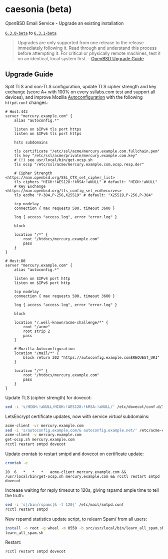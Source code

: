 # caesonia (beta)
*Open*BSD Email Service - Upgrade an existing installation

[`6.3.0-beta`](https://github.com/vedetta-com/caesonia/tree/v6.3.0-beta) to [`6.3.1-beta`](https://github.com/vedetta-com/caesonia/tree/v6.3.1-beta)

> Upgrades are only supported from one release to the release immediately following it. Read through and understand this process before attempting it. For critical or physically remote machines, test it on an identical, local system first. - [OpenBSD Upgrade Guide](http://www.openbsd.org/faq/index.html)

## Upgrade Guide

Split TLS and non-TLS configuration, update TLS cipher strength and key exchange (score A+ with 100% on every ssllabs.com test and support all devices), and improve Mozilla [Autoconfiguration](https://developer.mozilla.org/en-US/docs/Mozilla/Thunderbird/Autoconfiguration) with the following `httpd.conf` changes:
```console
# Host:443
server "mercury.example.com" {
	alias "autoconfig.*"

	listen on $IPv4 tls port https
	listen on $IPv6 tls port https

	hsts subdomains

	tls certificate "/etc/ssl/acme/mercury.example.com.fullchain.pem"
	tls key "/etc/ssl/acme/private/mercury.example.com.key"
	# (!) see usr/local/bin/get-ocsp.sh
	tls ocsp "/etc/ssl/acme/mercury.example.com.ocsp.resp.der"

	# Cipher Strength <https://man.openbsd.org/SSL_CTX_set_cipher_list>
	tls ciphers "HIGH:!AES128:!kRSA:!aNULL" # default: "HIGH:!aNULL"
	# Key Exchange <https://man.openbsd.org/tls_config_set_ecdhecurves>
	tls ecdhe "P-384,P-256,X25519" # default: "X25519,P-256,P-384"

	tcp nodelay
	connection { max requests 500, timeout 3600 }

	log { access "access.log", error "error.log" }

	block

	location "/*" {
		root "/htdocs/mercury.example.com"
		pass
	}
}

# Host:80
server "mercury.example.com" {
	alias "autoconfig.*"

	listen on $IPv4 port http
	listen on $IPv6 port http

	tcp nodelay
	connection { max requests 500, timeout 3600 }

	log { access "access.log", error "error.log" }

	block

	location "/.well-known/acme-challenge/*" {
		root "/acme"
		root strip 2
		pass
	}

	# Mozilla Autoconfiguration
	location "/mail/*" {
		block return 302 "https://autoconfig.example.com$REQUEST_URI"
	}

	location "/*" {
		root "/htdocs/mercury.example.com"
		pass
	}
}
```

Update TLS (cipher strength) for dovecot:
```sh
sed -i 's/HIGH:!aNULL/HIGH:!AES128:!kRSA:!aNULL/' /etc/dovecot/conf.d/10-ssl.conf
```

LetsEncrypt certificate updates, now with service *virtual* subdomains:
```sh
acme-client -vr mercury.example.com 
sed -i 's/autoconfig.example.com/& autoconfig.example.net/' /etc/acme-client.conf
acme-client -v mercury.example.com
get-ocsp.sh mercury.example.com
rcctl restart smtpd dovecot
```

Update crontab to restart smtpd and dovecot on certificate update:
```sh
crontab -e
```
```console
20	6	*	*	*	acme-client mercury.example.com && /usr/local/bin/get-ocsp.sh mercury.example.com && rcctl restart smtpd dovecot
```

Increase waiting for reply timeout to 120s, giving rspamd ample time to tell the truth:
```sh
sed -i 's|/bin/rspamc|& -t 120|' /etc/mail/smtpd.conf
rcctl restart smtpd
```

New rspamd statistics update script, to relearn Spam/ from all users:
```sh
install -o root -g wheel -m 0550 -b src/usr/local/bin/learn_all_spam.sh /usr/local/bin/
learn_all_spam.sh
```

Restart:
```sh
rcctl restart smtpd dovecot
